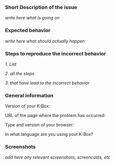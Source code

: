 ### Short Description of the issue

_write here what is going on_

### Expected behavior

_write here what should actually happen_

### Steps to reproduce the incorrect behavior

_1. List_

_2. all the steps_

_3. that have lead to the incorrect behavior_

### General information

Version of your K-Box: 

URL of the page where the problem has occurred:

Type and version of your browser: 

In what language are you using your K-Box? 

### Screenshots

_add here any relevant screenshots, screencasts, etc_
